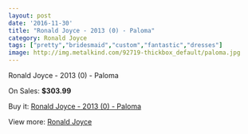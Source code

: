 ```yaml
---
layout: post
date: '2016-11-30'
title: "Ronald Joyce - 2013 (0) - Paloma"
category: Ronald Joyce
tags: ["pretty","bridesmaid","custom","fantastic","dresses"]
image: http://img.metalkind.com/92719-thickbox_default/paloma.jpg
---
```

Ronald Joyce - 2013 (0) - Paloma

On Sales: **$303.99**
<a href="https://www.metalkind.com/en/ronald-joyce/4901-paloma.html"><amp-img layout="responsive" width="600" height="600" src="//img.metalkind.com/92719-thickbox_default/paloma.jpg" alt="Ronald Joyce - 2013 (0) - Paloma 0" /></a>
<a href="https://www.metalkind.com/en/ronald-joyce/4901-paloma.html"><amp-img layout="responsive" width="600" height="600" src="//img.metalkind.com/92720-thickbox_default/paloma.jpg" alt="Ronald Joyce - 2013 (0) - Paloma 1" /></a>
<a href="https://www.metalkind.com/en/ronald-joyce/4901-paloma.html"><amp-img layout="responsive" width="600" height="600" src="//img.metalkind.com/92721-thickbox_default/paloma.jpg" alt="Ronald Joyce - 2013 (0) - Paloma 2" /></a>
<a href="https://www.metalkind.com/en/ronald-joyce/4901-paloma.html"><amp-img layout="responsive" width="600" height="600" src="//img.metalkind.com/92722-thickbox_default/paloma.jpg" alt="Ronald Joyce - 2013 (0) - Paloma 3" /></a>
<a href="https://www.metalkind.com/en/ronald-joyce/4901-paloma.html"><amp-img layout="responsive" width="600" height="600" src="//img.metalkind.com/92723-thickbox_default/paloma.jpg" alt="Ronald Joyce - 2013 (0) - Paloma 4" /></a>
<a href="https://www.metalkind.com/en/ronald-joyce/4901-paloma.html"><amp-img layout="responsive" width="600" height="600" src="//img.metalkind.com/92724-thickbox_default/paloma.jpg" alt="Ronald Joyce - 2013 (0) - Paloma 5" /></a>

Buy it: [Ronald Joyce - 2013 (0) - Paloma](https://www.metalkind.com/en/ronald-joyce/4901-paloma.html "Ronald Joyce - 2013 (0) - Paloma")

View more: [Ronald Joyce](https://www.metalkind.com/en/110-ronald-joyce "Ronald Joyce")